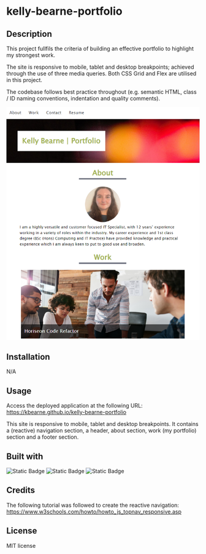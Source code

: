 # kelly-bearne-portfolio

## Description

This project fullfils the criteria of building an effective portfolio to highlight my strongest work.

The site is responsive to mobile, tablet and desktop breakpoints; achieved through the use of three media queries. Both CSS Grid and Flex are utilised in this project.

The codebase follows best practice throughout (e.g. semantic HTML, class / ID naming conventions, indentation and quality comments).

![Screenshot of the website](./assets/images/websiteScreenshot.png)

## Installation

N/A

## Usage

Access the deployed application at the following URL: https://kbearne.github.io/kelly-bearne-portfolio

This site is responsive to mobile, tablet and desktop breakpoints. It contains a (reactive) navigation section, a header, about section, work (my portfolio) section and a footer section.

## Built with

![Static Badge](https://img.shields.io/badge/HTML-blue) ![Static Badge](https://img.shields.io/badge/CSS-blue) ![Static Badge](https://img.shields.io/badge/JavaScript-blue)

## Credits

The following tutorial was followed to create the reactive navigation: https://www.w3schools.com/howto/howto_js_topnav_responsive.asp

## License

MIT license